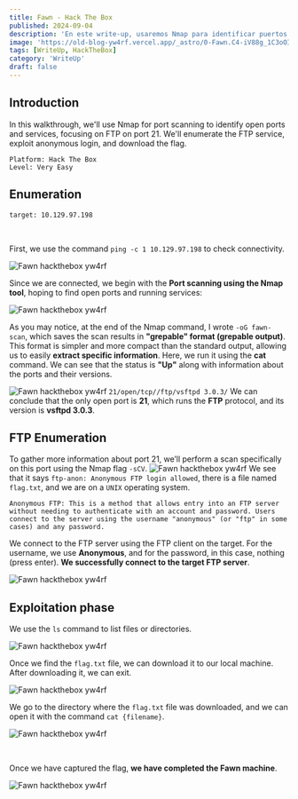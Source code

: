 ```yaml
---
title: Fawn - Hack The Box
published: 2024-09-04
description: 'En este write-up, usaremos Nmap para identificar puertos abiertos y servicios, enfocándonos en FTP en el puerto 21. Vamos a enumerar el servicio FTP, explotaremos el inicio de sesión anónimo y descargaremos la flag.'
image: 'https://old-blog-yw4rf.vercel.app/_astro/0-Fawn.C4-iV88g_1C3oOI.webp'
tags: [WriteUp, HackTheBox]
category: 'WriteUp'
draft: false 
---
```


## Introduction 

In this walkthrough, we'll use Nmap for port scanning to identify open ports and services, focusing on FTP on port 21. We'll enumerate the FTP service, exploit anonymous login, and download the flag.

```
Platform: Hack The Box
Level: Very Easy 
```

## Enumeration
```
target: 10.129.97.198  
```
<br>

First, we use the command `ping -c 1 10.129.97.198` to check connectivity. 

![Fawn hackthebox yw4rf](https://old-blog-yw4rf.vercel.app/_astro/2-Fawn.PGV5Jxm1_11kC0P.webp)

Since we are connected, we begin with the **Port scanning using the Nmap tool**, hoping to find open ports and running services:

![Fawn hackthebox yw4rf](https://old-blog-yw4rf.vercel.app/_astro/4-Fawn.CCEa5hgk_27PCOd.webp)

As you may notice, at the end of the Nmap command, I wrote `-oG fawn-scan`, which saves the scan results in **"grepable" format (grepable output)**. This format is simpler and more compact than the standard output, allowing us to easily **extract specific information**. Here, we run it using the **cat** command. We can see that the status is **"Up"** along with information about the ports and their versions.

![Fawn hackthebox yw4rf](https://old-blog-yw4rf.vercel.app/_astro/3-Fawn.aJfQzRP5_Z1M5RyJ.webp)
`21/open/tcp//ftp/vsftpd 3.0.3/` We can conclude that the only open port is **21**, which runs the **FTP** protocol, and its version is **vsftpd 3.0.3**.
## FTP Enumeration
To gather more information about port 21, we’ll perform a scan specifically on this port using the Nmap flag `-sCV`.
![Fawn hackthebox yw4rf](https://old-blog-yw4rf.vercel.app/_astro/4-Fawn.CCEa5hgk_27PCOd.webp)
We see that it says `ftp-anon: Anonymous FTP login allowed`, there is a file named `flag.txt`, and we are on a `UNIX` operating system.
   ```
Anonymous FTP: This is a method that allows entry into an FTP server without needing to authenticate with an account and password. Users connect to the server using the username "anonymous" (or "ftp" in some cases) and any password. 
```


We connect to the FTP server using the FTP client on the target. For the username, we use **Anonymous**, and for the password, in this case, nothing (press enter). **We successfully connect to the target FTP server**.

![Fawn hackthebox yw4rf](https://old-blog-yw4rf.vercel.app/_astro/5-Fawn.BrKbKp9X_HBYUr.webp)

## Exploitation phase

We use the `ls` command to list files or directories.

![Fawn hackthebox yw4rf](https://old-blog-yw4rf.vercel.app/_astro/6-Fawn.CmthWryW_Z7O9BR.webp)

Once we find the `flag.txt` file, we can download it to our local machine. After downloading it, we can exit.

![Fawn hackthebox yw4rf](https://old-blog-yw4rf.vercel.app/_astro/7-Fawn.CnCjtEd7_Z1tjlSM.webp)

We go to the directory where the `flag.txt` file was downloaded, and we can open it with the command `cat {filename}`.

![Fawn hackthebox yw4rf](https://old-blog-yw4rf.vercel.app/_astro/8-Fawn.DQ8lG24Z_ZeNucU.webp)

<br>

Once we have captured the flag, **we have completed the Fawn machine**.

![Fawn hackthebox yw4rf](https://old-blog-yw4rf.vercel.app/_astro/9-Fawn.wlCfeGrM_Z1FsOTV.webp)

<br>